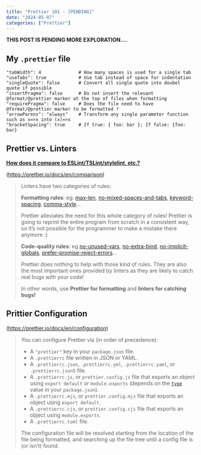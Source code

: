 ```yaml
---
title: "Prettier 101 - [PENDING]"
date: "2024-05-07"
categories: ["Prettier"]
---
```




**THIS POST IS PENDING MORE EXPLORATION....**



## My `.prettier` file

```
"tabWidth": 4              # How many spaces is used for a single tab
"useTabs": true            # Use tab instead of space for indentation
"singleQuote": false       # Convert all single quote into doubel quote if possible
"insertPragma": false      # Do not insert the relevant @format/@prettier marker at the top of files when formatting
"requirePragma": false     # Does the file need to have @format/@prettier marker to be formatted ?
"arrowParens": "always"    # Transform any single parameter function such as x=>x into (x)=>x
"bracketSpacing": true     # If true: { foo: bar }; If false: {foo: bar}
```





## Prettier vs. Linters

**<u>How does it compare to ESLint/TSLint/stylelint, etc.?</u>**

(https://prettier.io/docs/en/comparison)

>   Linters have two categories of rules:
>
>   **Formatting rules**: eg: [max-len](https://eslint.org/docs/rules/max-len), [no-mixed-spaces-and-tabs](https://eslint.org/docs/rules/no-mixed-spaces-and-tabs), [keyword-spacing](https://eslint.org/docs/rules/keyword-spacing), [comma-style](https://eslint.org/docs/rules/comma-style)…
>
>   Prettier alleviates the need for this whole category of rules! Prettier is going to reprint the entire program from scratch in a consistent way, so it’s not possible for the programmer to make a mistake there anymore :)
>
>   **Code-quality rules**: eg [no-unused-vars](https://eslint.org/docs/rules/no-unused-vars), [no-extra-bind](https://eslint.org/docs/rules/no-extra-bind), [no-implicit-globals](https://eslint.org/docs/rules/no-implicit-globals), [prefer-promise-reject-errors](https://eslint.org/docs/rules/prefer-promise-reject-errors)…
>
>   Prettier does nothing to help with those kind of rules. They are also the most important ones provided by linters as they are likely to catch real bugs with your code!
>
>   In other words, use **Prettier for formatting** and **linters for catching bugs!**



## Prittier Configuration

(https://prettier.io/docs/en/configuration)

>   You can configure Prettier via (in order of precedence):
>
>   -   A `"prettier"` key in your `package.json` file.
>   -   A `.prettierrc` file written in JSON or YAML.
>   -   A `.prettierrc.json`, `.prettierrc.yml`, `.prettierrc.yaml`, or `.prettierrc.json5` file.
>   -   A `.prettierrc.js`, or `prettier.config.js` file that exports an object using `export default` or `module.exports` (depends on the [`type`](https://nodejs.org/api/packages.html#type) value in your `package.json`).
>   -   A `.prettierrc.mjs`, or `prettier.config.mjs` file that exports an object using `export default`.
>   -   A `.prettierrc.cjs`, or `prettier.config.cjs` file that exports an object using `module.exports`.
>   -   A `.prettierrc.toml` file.
>
>   The configuration file will be resolved starting from the location of the file being formatted, and searching up the file tree until a config file is (or isn’t) found.